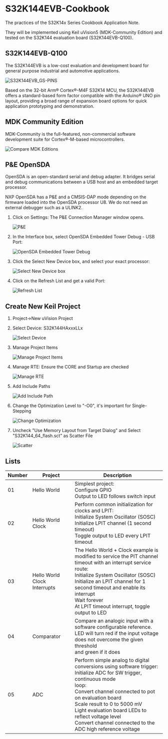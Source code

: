 # S32K144EVB-Cookbook
The practices of the S32K14x Series Cookbook Application Note.

They will be implemented using Keil uVision5 (MDK-Community Edition) and tested on the S32K144 evaluation board (S32K144EVB-Q100). 

## S32K144EVB-Q100

The S32K144EVB is a low-cost evaluation and development board for general purpose industrial and automotive applications.

![S32K144EVB_GS-PINS](README.assets/S32K144EVB_GS-PINS.png)

Based on the 32-bit Arm® Cortex®-M4F S32K14 MCU, the S32K144EVB offers a standard-based form factor compatible with the Arduino® UNO pin layout, providing a broad range of expansion board options for quick application prototyping and demonstration.

## MDK Community Edition

MDK-Community is the full-featured, non-commercial software development suite for Cortex®-M-based microcontrollers.

![Compare MDK Editions](README.assets/Compare%20MDK%20Editions.PNG)

## P&E OpenSDA
OpenSDA is an open-standard serial and debug adapter. It bridges serial and debug communications between a USB host and an
embedded target processor. 

NXP OpenSDA has a P&E and a CMSIS-DAP mode depending on the firmware loaded into the OpenSDA processor U8. We do not need an external debugger such as a ULINK2. 

1. Click on Settings: The P&E Connection Manager window opens.

   ![P&E](README.assets/P&E.png)

2. In the Interface box, select OpenSDA Embedded Tower Debug - USB Port: 

   ![OpenSDA Embedded Tower Debug](README.assets/OpenSDA%20Embedded%20Tower%20Debug.png)

3. Click the Select New Device box, and select your exact processor: 

   ![Select New Device box](README.assets/Select%20New%20Device%20box.png)

4. Click on the Refresh List and get a valid Port:

   ![Refresh List](README.assets/Refresh%20List.png)

## Create New Keil Project

1. Project->New uVision Project

2. Select Device: S32K144HAxxxLLx

   ![Select Device](README.assets/Select%20Device.png)

3. Manage Project Items

   ![Manage Project Items](README.assets/Manage%20Project%20Items.png)

4. Manage RTE: Ensure the CORE and Startup are checked

   ![Manage RTE](README.assets/Manage%20RTE.png)

5. Add Include Paths

   ![Add Include Path](README.assets/Add%20Include%20Path.png)

6. Change the Optimization Level to "-O0", it's important for Single-Stepping

   ![Change Optimization](README.assets/Change%20Optimization.png)

7. Uncheck "Use Memory Layout from Target Dialog"  and Select "S32K144_64_flash.sct" as Scatter File

   ![Scatter](README.assets/Scatter.png)

## Lists

| Number | Project                      | Description                                                  |
| ------ | ---------------------------- | ------------------------------------------------------------ |
| 01     | Hello World                  | Simplest project:<br/>Configure GPIO<br/>Output to LED follows switch input |
| 02     | Hello World Clock            | Perform common initialization for clocks and LPIT:<br/>Initialize System Oscillator (SOSC)<br/>Initialize LPIT channel (1 second timeout)<br/>Toggle output to LED every LPIT timeout |
| 03     | Hello World Clock Interrupts | The Hello World + Clock example is modified to service the PIT channel timeout with an interrupt service route:<br/>Initialize System Oscillator (SOSC)<br/>Initialize an LPIT channel for 1 second timeout and enable its interrupt<br/>Wait forever<br/>At LPIT timeout interrupt, toggle output to LED |
| 04     | Comparator                   | Compare an analogic input with a software configurable reference.<br/>LED will turn red if the input voltage does not overcome the given threshold<br/>and green if it does |
| 05     | ADC                          | Perform simple analog to digital conversions using software trigger:<br/>Initialize ADC for SW trigger, continuous mode<br/>loop:<br/>Convert channel connected to pot on evaluation board<br/>Scale result to 0 to 5000 mV<br/>Light evaluation board LEDs to reflect voltage level<br/>Convert channel connected to the ADC high reference voltage |

